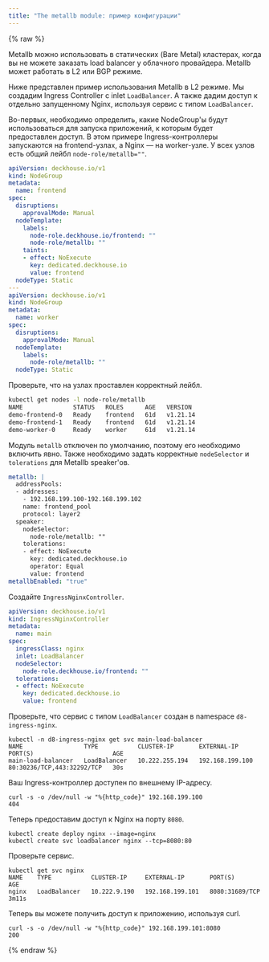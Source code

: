 ```yaml
---
title: "The metallb module: пример конфигурации"
---
```


{% raw %}

Metallb можно использовать в статических (Bare Metal) кластерах, когда вы не можете заказать load balancer у облачного провайдера. Metallb может работать в L2 или BGP режиме.

Ниже представлен пример использования Metallb в L2 режиме.
Мы создадим Ingress Controller с inlet `LoadBalancer`. А также дадим доступ к отдельно запущенному Nginx, используя сервис с типом `LoadBalancer`.

Во-первых, необходимо определить, какие NodeGroup'ы будут использоваться для запуска приложений, к которым будет предоставлен доступ.
В этом примере Ingress-контроллеры запускаются на frontend-узлах, а Nginx — на worker-узле. У всех узлов есть общий лейбл `node-role/metallb=""`.

```yaml
apiVersion: deckhouse.io/v1
kind: NodeGroup
metadata:
  name: frontend
spec:
  disruptions:
    approvalMode: Manual
  nodeTemplate:
    labels:
      node-role.deckhouse.io/frontend: ""
      node-role/metallb: ""
    taints:
    - effect: NoExecute
      key: dedicated.deckhouse.io
      value: frontend
  nodeType: Static
---
apiVersion: deckhouse.io/v1
kind: NodeGroup
metadata:
  name: worker
spec:
  disruptions:
    approvalMode: Manual
  nodeTemplate:
    labels:
      node-role/metallb: ""
  nodeType: Static
```

Проверьте, что на узлах проставлен корректный лейбл.

```bash
kubectl get nodes -l node-role/metallb
NAME              STATUS   ROLES      AGE   VERSION
demo-frontend-0   Ready    frontend   61d   v1.21.14
demo-frontend-1   Ready    frontend   61d   v1.21.14
demo-worker-0     Ready    worker     61d   v1.21.14
```

Модуль `metallb` отключен по умолчанию, поэтому его необходимо включить явно. Также необходимо задать корректные `nodeSelector` и `tolerations` для Metallb speaker'ов.

```yaml
metallb: |
  addressPools:
  - addresses:
    - 192.168.199.100-192.168.199.102
    name: frontend_pool
    protocol: layer2
  speaker:
    nodeSelector:
      node-role/metallb: ""
    tolerations:
    - effect: NoExecute
      key: dedicated.deckhouse.io
      operator: Equal
      value: frontend
metallbEnabled: "true"
```

Создайте `IngressNginxController`.

```yaml
apiVersion: deckhouse.io/v1
kind: IngressNginxController
metadata:
  name: main
spec:
  ingressClass: nginx
  inlet: LoadBalancer
  nodeSelector:
    node-role.deckhouse.io/frontend: ""
  tolerations:
  - effect: NoExecute
    key: dedicated.deckhouse.io
    value: frontend
```

Проверьте, что сервис с типом `LoadBalancer` создан в namespace `d8-ingress-nginx`.

```shell
kubectl -n d8-ingress-nginx get svc main-load-balancer 
NAME                 TYPE           CLUSTER-IP       EXTERNAL-IP       PORT(S)                      AGE
main-load-balancer   LoadBalancer   10.222.255.194   192.168.199.100   80:30236/TCP,443:32292/TCP   30s
```

Ваш Ingress-контроллер доступен по внешнему IP-адресу.

```shell
curl -s -o /dev/null -w "%{http_code}" 192.168.199.100
404
```

Теперь предоставим доступ к Nginx на порту `8080`.

```shell
kubectl create deploy nginx --image=nginx
kubectl create svc loadbalancer nginx --tcp=8080:80
```

Проверьте сервис.

```shell
kubectl get svc nginx
NAME    TYPE           CLUSTER-IP     EXTERNAL-IP       PORT(S)          AGE
nginx   LoadBalancer   10.222.9.190   192.168.199.101   8080:31689/TCP   3m11s
```

Теперь вы можете получить доступ к приложению, используя curl.

```shell
curl -s -o /dev/null -w "%{http_code}" 192.168.199.101:8080
200
```

{% endraw %}
